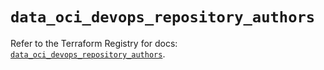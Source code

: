 # `data_oci_devops_repository_authors`

Refer to the Terraform Registry for docs: [`data_oci_devops_repository_authors`](https://registry.terraform.io/providers/oracle/oci/6.18.0/docs/data-sources/devops_repository_authors).

